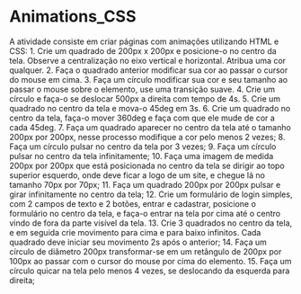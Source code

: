 # Animations_CSS
A atividade consiste em criar páginas com animações utilizando HTML e CSS: 1. Crie um quadrado de 200px x 200px e posicione-o no centro da tela. Observe a centralização no eixo vertical e horizontal. Atribua uma cor qualquer. 2. Faça o quadrado anterior modificar sua cor ao passar o cursor do mouse em cima. 3. Faça um círculo modificar sua cor e seu tamanho ao passar o mouse sobre o elemento, use uma transição suave. 4. Crie um círculo e faça-o se deslocar 500px a direita com tempo de 4s. 5. Crie um quadrado no centro da tela e mova-o 45deg em 3s. 6. Crie um quadrado no centro da tela, faça-o mover 360deg e faça com que ele mude de cor a cada 45deg. 7. Faça um quadrado aparecer no centro da tela até o tamanho 200px por 200px, nesse processo modifique a cor pelo menos 2 vezes; 8. Faça um círculo pulsar no centro da tela por 3 vezes; 9. Faça um círculo pulsar no centro da tela infinitamente; 10. Faça uma imagem de medida 200px por 200px que está posicionada no centro da tela se dirigir ao topo superior esquerdo, onde deve ficar a logo de um site, e chegue lá no tamanho 70px por 70px; 11. Faça um quadrado 200px por 200px pulsar e girar infinitamente no centro da tela; 12. Crie um formulário de login simples, com 2 campos de texto e 2 botões, entrar e cadastrar, posicione o formulário no centro da tela, e faça-o entrar na tela por cima até o centro vindo de fora da parte visível da tela. 13. Crie 3 quadrados no centro da tela, e em seguida crie movimento para cima e para baixo infinitos. Cada quadrado deve iniciar seu movimento 2s após o anterior; 14. Faça um círculo de diâmetro 200px transformar-se em um retângulo de 200px por 100px ao passar com o cursor do mouse por cima do elemento. 15. Faça um círculo quicar na tela pelo menos 4 vezes, se deslocando da esquerda para direita;
